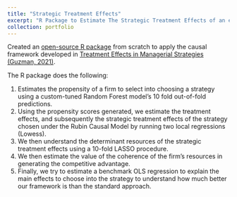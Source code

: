 ```yaml
---
title: "Strategic Treatment Effects"
excerpt: "R Package to Estimate The Strategic Treatment Effects of an experiment using High Dimensional Data<br/><br/><img src='/images/STE.jpeg'>"
collection: portfolio
---
```


Created an [open-source R package](/STE) from scratch to apply the causal framework developed in [Treatment Effects in Managerial Strategies (Guzman, 2021)](/publication/STE).

The R package does the following:
1. Estimates the propensity of a firm to select into choosing a strategy using a custom-tuned Random Forest model’s 10 fold out-of-fold predictions. 
2. Using the propensity scores generated, we estimate the treatment effects, and subsequently the strategic treatment effects of the strategy chosen under the Rubin Causal Model by running two local regressions (Lowess). 
3. We then understand the determinant resources of the strategic treatment effects using a 10-fold LASSO procedure.
4. We then estimate the value of the coherence of the firm’s resources in generating the competitive advantage.
5. Finally, we try to estimate a benchmark OLS regression to explain the main effects to choose into the strategy to understand how much better our framework is than the standard approach. 
